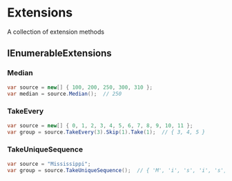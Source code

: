 # Extensions
A collection of extension methods


## IEnumerableExtensions

### Median
``` csharp
var source = new[] { 100, 200, 250, 300, 310 };
var median = source.Median();  // 250
```

### TakeEvery
``` csharp
var source = new[] { 0, 1, 2, 3, 4, 5, 6, 7, 8, 9, 10, 11 };
var group = source.TakeEvery(3).Skip(1).Take(1);  // { 3, 4, 5 }
```

### TakeUniqueSequence
``` csharp
var source = "Mississippi";
var group = source.TakeUniqueSequence();  // { 'M', 'i', 's', 'i', 's', 'i', 'p', 'i' }
```


